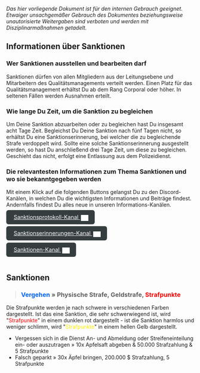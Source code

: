 *Das hier vorliegende Dokument ist für den internen Gebrauch geeignet. Etwaiger unsachgemäßer Gebrauch des Dokumentes beziehungsweise unautorisierte Weitergaben sind verboten und werden mit Disziplinarmaßnahmen getadelt.*

## Informationen über Sanktionen
### Wer Sanktionen ausstellen und bearbeiten darf
Sanktionen dürfen von allen Mitgliedern aus der Leitungsebene und Mitarbeitern des Qualitätsmanagements verteilt werden. 
Einen Platz für das Qualitätsmanagement erhältst Du ab dem Rang Corporal oder höher. In seltenen Fällen werden Ausnahmen erteilt.

### Wie lange Du Zeit, um die Sanktion zu begleichen
Um Deine Sanktion abzuarbeiten oder zu begleichen hast Du insgesamt acht Tage Zeit.
Begleichst Du Deine Sanktion nach fünf Tagen nicht, so erhältst Du eine Sanktionserinnerung, bei welcher die zu begleichende Strafe verdoppelt wird. Sollte eine solche Sanktionserinnerung ausgestellt werden, so hast Du anschließend drei Tage Zeit, um diese zu begleichen. Geschieht das nicht, erfolgt eine Entlassung aus dem Polizeidienst.

### Die relevantesten Informationen zum Thema Sanktionen und wo sie bekanntgegeben werden
Mit einem Klick auf die folgenden Buttons gelangst Du zu den Discord-Kanälen, in welchen Du die wichtigsten Informationen und Beiträge findest. Andernfalls findest Du alles neue in unseren Informations-Kanälen.
<div style="padding: 0px 0px 24px 0px">
<a 
  style="border-radius: 6px;font-size: 11pt; padding:10px 20px;background-color: #353D3E; color: #ffffff;" 
  href="https://discord.com/channels/946122132151230514/946259173568565248"> 
  Sanktionsprotokoll-Kanal <img style="position: relative; top: 5px;left: 3px;" alt="discord logo" width="20" src="./assets/discord.svg">
</a></div> <div style="padding: 0px 0px 24px 0px">
<a 
  style="border-radius: 6px;font-size: 11pt; padding:10px 20px;background-color: #353D3E; color: #ffffff;" 
  href="https://discord.com/channels/946122132151230514/946259720593895434"> 
  Sanktionserinnerungen-Kanal <img style="position: relative; top: 5px;left: 3px;" alt="discord logo" width="20" src="./assets/discord.svg">
</a></div> <div style="padding: 0px 0px 24px 0px">
<a 
  style="border-radius: 6px;font-size: 11pt; padding:10px 20px;background-color: #353D3E; color: #ffffff;" 
  href="https://discord.com/channels/946122132151230514/946258864523837450"> 
  Sanktionen-Kanal <img style="position: relative; top: 5px;left: 3px;" alt="discord logo" width="20" src="./assets/discord.svg">
</a></div>

## Sanktionen
> ### <span style="color:#0064FF">Vergehen</span> » Physische Strafe, Geldstrafe, <span style="color:red">Strafpunkte</span>

Die Strafpunkte werden je nach schwere in verschiedenen Farben dargestellt. Ist das eine Sanktion, die sehr schwerwiegend ist, wird "<span style="color:red">Strafpunkte</span>" in einem dunklen rot dargestellt - ist die Sanktion harmlos und weniger schlimm, wird "<span style="color:#FFEC00">Strafpunkte</span>" in einem hellen Gelb dargestellt.

- Vergessen sich in die Dienst An- und Abmeldung oder Streifeneinteilung ein- oder auszutragen » 10x Apfelsaft abgeben & 50.000 Strafzahlung & 5 Strafpunkte
- Falsch geparkt » 30x Äpfel bringen, 200.000 $ Strafzahlung, 5 Strafpunkte
